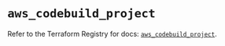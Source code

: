# `aws_codebuild_project`

Refer to the Terraform Registry for docs: [`aws_codebuild_project`](https://registry.terraform.io/providers/hashicorp/aws/5.51.1/docs/resources/codebuild_project).
